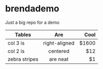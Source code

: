 # brendademo
Just a big repo for a demo

| Tables        | Are           | Cool  |
| ------------- |:-------------:| -----:|
| col 3 is      | right-aligned | $1600 |
| col 2 is      | centered      |   $12 |
| zebra stripes | are neat      |    $1 |

[logo]: https://github.com/adam-p/markdown-here/raw/master/src/common/images/icon48.png "Logo Title Text 2"
